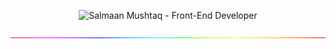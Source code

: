 <p align="center">
  <img src="https://raw.githubusercontent.com/salmaan-mushtaq/salmaan-mushtaq/main/rainbow-superthin.webp" alt="Salmaan Mushtaq - Front-End Developer" width="1000" />
</p>
<p align="center">
  <img src="https://raw.githubusercontent.com/SalmaanMushtaq/SalmaanMushtaq/main/rainbow-superthin.webp" alt="Salmaan Mushtaq - Front-End Developer" width="1000" />
</p>
